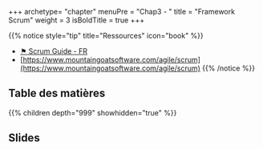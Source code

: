 +++
archetype= "chapter"
menuPre = "Chap3 - "
title = "Framework Scrum"
weight = 3
isBoldTitle = true
+++

{{% notice style="tip" title="Ressources" icon="book" %}}
- [⚑ Scrum Guide - FR](https://scrumguides.org/docs/scrumguide/v2020/2020-Scrum-Guide-French.pdf)
- [https://www.mountaingoatsoftware.com/agile/scrum](https://www.mountaingoatsoftware.com/agile/scrum)
{{% /notice %}}

## Table des matières
{{% children depth="999" showhidden="true" %}}

## Slides

